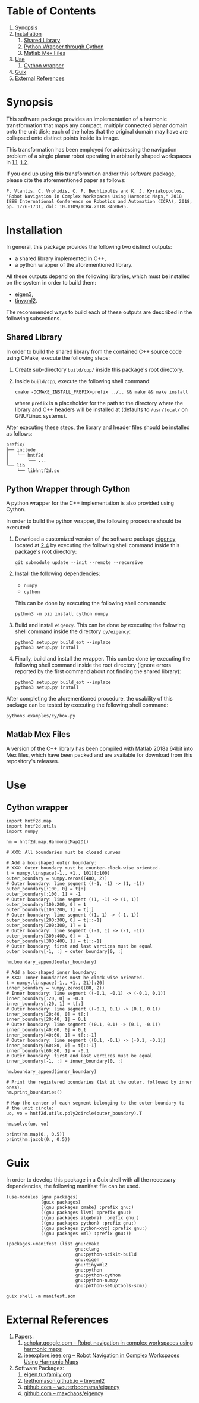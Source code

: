 
# Table of Contents

1.  [Synopsis](#sec/synopsis)
2.  [Installation](#orgbe505f4)
    1.  [Shared Library](#orgee4f767)
    2.  [Python Wrapper through Cython](#org73bd887)
    3.  [Matlab Mex Files](#org9b59ee9)
3.  [Use](#orgd3db630)
    1.  [Cython wrapper](#org02f1442)
4.  [Guix](#org4a37630)
5.  [External References](#sec/external_references)



<a id="sec/synopsis"></a>

# Synopsis

This software package provides an implementation of
a harmonic transformation that maps any compact, multiply connected planar
domain onto the unit disk;
each of the holes that the original domain may have are collapsed onto
distinct points inside its image.

This transformation has been employed for addressing the navigation problem
of a single planar robot operating in arbitrarily shaped workspaces in
[1.1](#org55c2b89), [1.2](#org6f2b086).

If you end up using this transformation and/or this software package,
please cite the aforementioned paper as follows:

    P. Vlantis, C. Vrohidis, C. P. Bechlioulis and K. J. Kyriakopoulos, "Robot Navigation in Complex Workspaces Using Harmonic Maps," 2018 IEEE International Conference on Robotics and Automation (ICRA), 2018, pp. 1726-1731, doi: 10.1109/ICRA.2018.8460695.


<a id="orgbe505f4"></a>

# Installation

In general,
this package provides the following two distinct outputs:

-   a shared library implemented in C++,
-   a python wrapper of the aforementioned library.

All these outputs depend on the following libraries,
which must be installed on the system in order to build them:

-   [eigen3](#orgccf90b2),
-   [tinyxml2](#orga3022f2).

The recommended ways to build each of these outputs are described in
the following subsections.


<a id="orgee4f767"></a>

## Shared Library

In order to build the shared library from the contained C++ source code
using CMake, execute the following steps:

1.  Create sub-directory `build/cpp/` inside this package's root directory.

2.  Inside `build/cpp`, execute the following shell command:
    
        cmake -DCMAKE_INSTALL_PREFIX=prefix ../.. && make && make install
    
    where `prefix` is a placeholder for the path to the directory
    where the library and C++ headers will be installed at
    (defaults to `/usr/local/` on GNU/Linux systems).

After executing these steps,
the library and header files should be installed as follows:

    prefix/
    ├── include
    │   └── hntf2d
    │       └── ...
    └── lib
        └── libhntf2d.so


<a id="org73bd887"></a>

## Python Wrapper through Cython

A python wrapper for the C++ implementation is also provided using Cython.

In order to build the python wrapper,
the following procedure should be executed:

1.  Download a customized version of the software package [eigency](#orgb304258)
    located at [2.4](#orgda5473b) by executing the following shell command inside
    this package's root directory:
    
        git submodule update --init --remote --recursive

2.  Install the following dependencies:
    
    -   `numpy`
    -   `cython`
    
    This can be done by executing the following shell commands:
    
        python3 -m pip install cython numpy

3.  Build and install `eigency`.
    This can be done by executing the following shell command inside
    the directory `cy/eigency`:
    
        python3 setup.py build_ext --inplace
        python3 setup.py install

4.  Finally, build and install the wrapper.
    This can be done  by executing the following shell command inside
    the root directory (ignore errors reported by the first command
    about not finding the shared library):
    
        python3 setup.py build_ext --inplace
        python3 setup.py install

After completing the aforementioned procedure,
the usability of this package can be tested by executing
the following shell command:

    python3 examples/cy/box.py


<a id="org9b59ee9"></a>

## Matlab Mex Files

A version of the C++ library has been compiled with Matlab 2018a 64bit
into Mex files, which have been packed and are available for download from
this repository's releases.


<a id="orgd3db630"></a>

# Use


<a id="org02f1442"></a>

## Cython wrapper

    import hntf2d.map
    import hntf2d.utils
    import numpy
    
    hm = hntf2d.map.HarmonicMap2D()
    
    # XXX: All boundaries must be closed curves
    
    # Add a box-shaped outer boundary:
    # XXX: Outer boundary must be counter-clock-wise oriented.
    t = numpy.linspace(-1., +1., 101)[:100]
    outer_boundary = numpy.zeros((400, 2))
    # Outer boundary: line segment ((-1, -1) -> (1, -1))
    outer_boundary[:100, 0] = t[:]
    outer_boundary[:100, 1] = -1
    # Outer boundary: line segment ((1, -1) -> (1, 1))
    outer_boundary[100:200, 0] = 1
    outer_boundary[100:200, 1] = t[:]
    # Outer boundary: line segment ((1, 1) -> (-1, 1))
    outer_boundary[200:300, 0] = t[::-1]
    outer_boundary[200:300, 1] = 1
    # Outer boundary: line segment ((-1, 1) -> (-1, -1))
    outer_boundary[300:400, 0] = -1
    outer_boundary[300:400, 1] = t[::-1]
    # Outer boundary: first and last vertices must be equal
    outer_boundary[-1, :] = outer_boundary[0, :]
    
    hm.boundary_append(outer_boundary)
    
    # Add a box-shaped inner boundary:
    # XXX: Inner boundaries must be clock-wise oriented.
    t = numpy.linspace(-1., +1., 21)[:20]
    inner_boundary = numpy.zeros((80, 2))
    # Inner boundary: line segment ((-0.1, -0.1) -> (-0.1, 0.1))
    inner_boundary[:20, 0] = -0.1
    inner_boundary[:20, 1] = t[:]
    # Outer boundary: line segment ((-0.1, 0.1) -> (0.1, 0.1))
    inner_boundary[20:40, 0] = t[:]
    inner_boundary[20:40, 1] = 0.1
    # Outer boundary: line segment ((0.1, 0.1) -> (0.1, -0.1))
    inner_boundary[40:60, 0] = 0.1
    inner_boundary[40:60, 1] = t[::-1]
    # Outer boundary: line segment ((0.1, -0.1) -> (-0.1, -0.1))
    inner_boundary[60:80, 0] = t[::-1]
    inner_boundary[60:80, 1] = -0.1
    # Outer boundary: first and last vertices must be equal
    inner_boundary[-1, :] = inner_boundary[0, :]
    
    hm.boundary_append(inner_boundary)
    
    # Print the registered boundaries (1st it the outer, followed by inner ones).
    hm.print_boundaries()
    
    # Map the center of each segment belonging to the outer boundary to
    # the unit circle:
    uo, vo = hntf2d.utils.poly2circle(outer_boundary).T
    
    hm.solve(uo, vo)
    
    print(hm.map(0., 0.5))
    print(hm.jacob(0., 0.5))


<a id="org4a37630"></a>

# Guix

In order to develop this package in a Guix shell with
all the necessary dependencies,
the following manifest file can be used.

    (use-modules (gnu packages)
                 (guix packages)
                 ((gnu packages cmake) :prefix gnu:)
                 ((gnu packages llvm) :prefix gnu:)
                 ((gnu packages algebra) :prefix gnu:)
                 ((gnu packages python) :prefix gnu:)
                 ((gnu packages python-xyz) :prefix gnu:)
                 ((gnu packages xml) :prefix gnu:))
    
    (packages->manifest (list gnu:cmake
                              gnu:clang
                              gnu:python-scikit-build
                              gnu:eigen
                              gnu:tinyxml2
                              gnu:python
                              gnu:python-cython
                              gnu:python-numpy
                              gnu:python-setuptools-scm))

    guix shell -m manifest.scm


<a id="sec/external_references"></a>

# External References

1.  Papers:
    1.  <a id="org55c2b89"></a> [scholar.google.com &#x2013; Robot navigation in complex workspaces using harmonic maps](https://scholar.google.com/citations?view_op=view_citation&hl=en&user=R5c4qS8AAAAJ&citation_for_view=R5c4qS8AAAAJ:u-x6o8ySG0sC)
    2.  <a id="org6f2b086"></a> [ieeexplore.ieee.org &#x2013; Robot Navigation in Complex Workspaces Using Harmonic Maps](https://ieeexplore.ieee.org/abstract/document/8460695)
2.  Software Packages:
    1.  <a id="orgccf90b2"></a> [eigen.tuxfamily.org](https://eigen.tuxfamily.org/index.php?title=Main_Page)
    2.  <a id="orga3022f2"></a> [leethomason.github.io &#x2013; tinyxml2](http://leethomason.github.io/tinyxml2/)
    3.  <a id="orgb304258"></a> [github.com &#x2013; wouterboomsma/eigency](https://github.com/wouterboomsma/eigency)
    4.  <a id="orgda5473b"></a> [github.com &#x2013; maxchaos/eigency](https://github.com/maxchaos/eigency)

